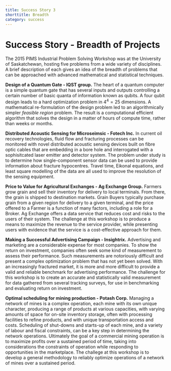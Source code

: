 ```yaml
---
title: Success Story 3
shorttitle: Breadth
category: success
---
```


# Success Story - Breadth of Projects

The 2015 PIMS Industrial Problem Solving Workshop was at the University of Saskatchewan, hosting five problems from a wide variety of disciplines. A brief description of each gives an idea of the breadth of problems that can be approached with advanced mathematical and statistical techniques.

**Design of a Quantum Gate - IQST group.**
The heart of a quantum computer is a simple quantum gate that has several inputs and outputs controlling a certain number of basic quanta of information known as qubits. A four qubit design leads to a hard optimization problem in $4^4 = 25$  dimensions. A mathematical re-formulation of the design problem led to an algorithmically simpler *feasible region* problem. The result is a computational efficient algorithm that solves the design in a matter of hours of compute time, rather than weeks or months. 

**Distributed Acoustic Sensing for Microseimsic - Fotech Inc.**
In current oil recovery technologies, fluid flow and fracturing processes can be monitored with novel distributed acoustic sensing devices built on fibre optic cables that are embedding in a bore hole and interrogated with a sophisitcated laser emitter and detector system. The problem under study is to determine how single-component sensor data can be used to provide information about fracture hypocentres. Travel time, Eikonal equations, and least square modelling of the data are all used to improve the resolution of the sensing equipment. 

**Price to Value for Agricultural Exchanges - Ag Exchange Group.**
Farmers grow grain and sell their inventory for delivery to local terminals. From there, the grain is shipped to destination markets. Grain Buyers typically purchase grain from a given region for delivery to a given terminal, and the price offered to a Farmer is a function of many factors, including a role for a Broker. Ag Exchange offers a data service that reduces cost and risks to the users of their system. The challenge at this workshop is to produce a means to maximize the revenue to the service provider, while presenting users with evidence that the service is a cost-effective approach for them.

**Making a Successful Advertising Campaign - Insightrix.**
Advertising and marketing are a considerable expense for most companies. To show the return on investment, companies often seek some kind of measurement to assess their performance. Such measurements are notoriously difficult and present a complex optimization problem that has not yet been solved. With an increasingly fractured market, it is more and more difficult to provide a valid and reliable benchmark for advertising performance. The challenge for this workshop is to create an accurate and statistically valid measurement for data gathered from several tracking surveys, for use in benchmarking and evaluating return on investment. 

**Optimal scheduling for mining production - Potash Corp.**
Managing a network of mines is a complex operation, each mine with its own unique character, producing a range of products at various capacities, with varying amounts of space for
on-site inventory storage, often with processing facilities to refine products, and with unique transportation access and costs. Scheduling of shut-downs and starts-up of each mine, and a variety of labour and fiscal constraints, can be a key step in determining the network operations. Ultimately the goal of a commercial mining operation is to maximize profits over a sustained period of time, taking into considerations the constraints of operation while responding to opportunities in the marketplace. The challege at this workshop is to develop a general methodology to reliably optimize operations of a network of mines over a
sustained period. 

